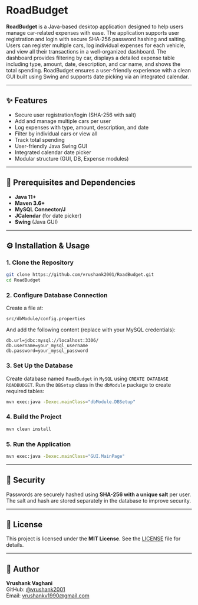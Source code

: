 # RoadBudget

**RoadBudget** is a Java-based desktop application designed to help users manage car-related expenses with ease. The application supports user registration and login with secure SHA-256 password hashing and salting. Users can register multiple cars, log individual expenses for each vehicle, and view all their transactions in a well-organized dashboard. The dashboard provides filtering by car, displays a detailed expense table including type, amount, date, description, and car name, and shows the total spending. RoadBudget ensures a user-friendly experience with a clean GUI built using Swing and supports date picking via an integrated calendar.

---

## ✨ Features

- Secure user registration/login (SHA-256 with salt)
- Add and manage multiple cars per user
- Log expenses with type, amount, description, and date
- Filter by individual cars or view all
- Track total spending
- User-friendly Java Swing GUI
- Integrated calendar date picker
- Modular structure (GUI, DB, Expense modules)

---

## 🧰 Prerequisites and Dependencies

- **Java 11+**
- **Maven 3.6+**
- **MySQL Connector/J**
- **JCalendar** (for date picker)
- **Swing** (Java GUI)

---

## ⚙️ Installation & Usage

### 1. Clone the Repository

```bash
git clone https://github.com/vrushank2001/RoadBudget.git
cd RoadBudget
```

### 2. Configure Database Connection

Create a file at:

```
src/dbModule/config.properties
```

And add the following content (replace with your MySQL credentials):

```properties
db.url=jdbc:mysql://localhost:3306/
db.username=your_mysql_username
db.password=your_mysql_password
```

### 3. Set Up the Database

Create database named `RoadBudget` in `MySQL` using `CREATE DATABASE ROADBUDGET`.
Run the `DBSetup` class in the `dbModule` package to create required tables:

```bash
mvn exec:java -Dexec.mainClass="dbModule.DBSetup"
```

### 4. Build the Project

```bash
mvn clean install
```

### 5. Run the Application

```bash
mvn exec:java -Dexec.mainClass="GUI.MainPage"
```

---

## 🔐 Security

Passwords are securely hashed using **SHA-256 with a unique salt** per user. The salt and hash are stored separately in the database to improve security.

---

## 📝 License

This project is licensed under the **MIT License**. See the [LICENSE](LICENSE) file for details.

---

## 👤 Author

**Vrushank Vaghani**  
GitHub: [@vrushank2001](https://github.com/vrushank2001)  
Email: vrushankv1990@gmail.com
